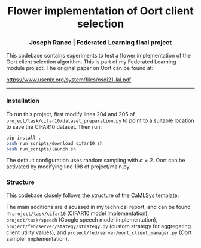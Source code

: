 <div align="center">
<h1>Flower implementation of Oort client selection</h1>
<h3>Joseph Rance | Federated Learning final project</h3>
</div>

This codebase contains experiments to test a flower implementation of the Oort client selection algorithm. This is part of my Federated Learning module project. The original paper on Oort can be found at:

https://www.usenix.org/system/files/osdi21-lai.pdf

---

### Installation

To run this project, first modify lines 204 and 205 of `project/task/cifar10/dataset_preparation.py` to point to a suitable location to save the CIFAR10 dataset. Then run:
```bash
pip install .
bash run_scripts/download_cifar10.sh
bash run_scripts/launch.sh
```
The default configuration uses random sampling with $\sigma=2$. Oort can be activated by modifying line 198 of project/main.py.

### Structure

This codebase closely follows the structure of the [CaMLSys template](https://github.com/camlsys/fl-project-template).

The main additions are discussed in my technical report, and can be found in `project/task/cifar10` (CIFAR10 model implementation), `project/task/speech` (Google speech model implementation), `project/fed/server/stategy/strategy.py` (custom strategy for aggregating client utility values), and `project/fed/server/oort_client_manager.py` (Oort sampler implementation).